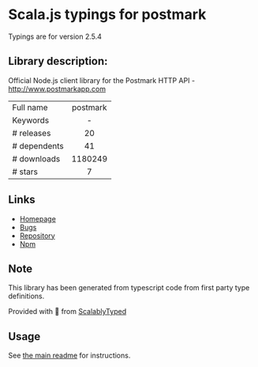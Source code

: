 
# Scala.js typings for postmark

Typings are for version 2.5.4

## Library description:
Official Node.js client library for the Postmark HTTP API - http://www.postmarkapp.com

|                    |                 |
| ------------------ | :-------------: |
| Full name          | postmark |
| Keywords           | - |
| # releases         | 20 |
| # dependents       | 41 |
| # downloads        | 1180249 |
| # stars            | 7 |

## Links
- [Homepage](http://wildbit.github.io/postmark.js)
- [Bugs](https://github.com/wildbit/postmark.js/issues)
- [Repository](https://github.com/wildbit/postmark.js)
- [Npm](https://www.npmjs.com/package/postmark)
    


## Note
This library has been generated from typescript code from first party type definitions.

Provided with :purple_heart: from [ScalablyTyped](https://github.com/oyvindberg/ScalablyTyped)

## Usage
See [the main readme](../../readme.md) for instructions.


